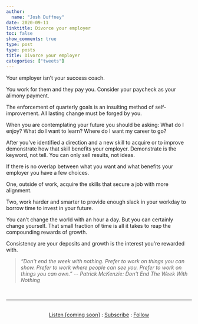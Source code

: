 ```yaml
---
author:
  name: "Josh Duffney"
date: 2020-09-11
linktitle: Divorce your employer
toc: false
show_comments: true
type: post
type: posts
title: Divorce your employer
categories: ["tweets"]
---
```


Your employer isn’t your success coach. 

You work for them and they pay you. Consider your paycheck as your alimony payment. 

The enforcement of quarterly goals is an insulting method of self-improvement. All lasting change must be forged by you.

When you are contemplating your future you should be asking: What do I enjoy? What do I want to learn? Where do I want my career to go? 

After you’ve identified a direction and a new skill to acquire or to improve demonstrate how that skill benefits your employer. Demonstrate is the keyword, not tell. You can only sell results, not ideas.

If there is no overlap between what you want and what benefits your employer you have a few choices. 

One, outside of work, acquire the skills that secure a job with more alignment. 

Two, work harder and smarter to provide enough slack in your workday to borrow time to invest in your future. 

You can’t change the world with an hour a day. But you can certainly change yourself. That small fraction of time is all it takes to reap the compounding rewards of growth. 

Consistency are your deposits and growth is the interest you're rewarded with.

> _“Don't end the week with nothing. Prefer to work on things you can show. Prefer to work where people can see you. Prefer to work on things you can own.” -- Patrick McKenzie: Don't End The Week With Nothing_

<br>

---

<br>

<div align="center">
<a href="">Listen [coming soon]</a>
:
<a href="https://share.mailbrew.com/joshduffney/josh-duffney-poems-onRnZpkhcLiH">Subscribe</a>
:
<a href="https://twitter.com/joshduffney">Follow</a>
</div>

<br>